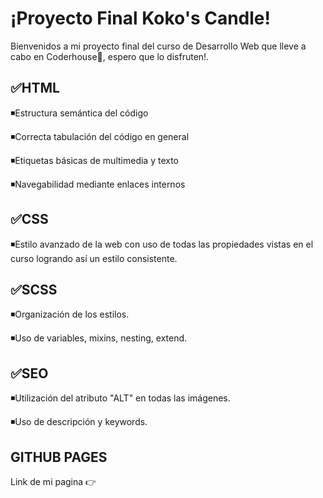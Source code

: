 # ¡Proyecto Final Koko's Candle!
Bienvenidos a mi proyecto final del curso de Desarrollo Web que lleve a cabo en Coderhouse🚀, espero que lo disfruten!.

## ✅HTML
◾Estructura semántica del código 

◾Correcta tabulación del código en general 

◾Etiquetas básicas de multimedia y texto  

◾Navegabilidad mediante enlaces internos 

## ✅CSS
◾Estilo avanzado de la web con uso de todas las propiedades vistas en el curso logrando así un estilo consistente.

## ✅SCSS
◾Organización de los estilos.

◾Uso de variables, mixins, nesting, extend. 
## ✅SEO
◾Utilización del atributo "ALT" en todas las imágenes.

◾Uso de descripción y keywords.
## GITHUB PAGES
Link de mi pagina 👉